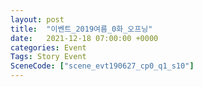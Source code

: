 ```yaml
---
layout: post
title:  "이벤트_2019여름_0화_오프닝"
date:   2021-12-18 07:00:00 +0000
categories: Event
Tags: Story Event
SceneCode: ["scene_evt190627_cp0_q1_s10"]
---
```

